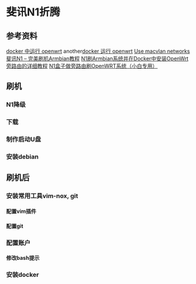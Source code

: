 斐讯N1折腾
===========

参考资料
-----------
[docker 中运行 openwrt](https://github.com/lisaac/openwrt-in-docker)
another[docker 运行 openwrt](https://github.com/luoqeng/OpenWrt-on-Docker)
[Use macvlan networks](https://docs.docker.com/network/macvlan/)
[斐讯N1 – 完美刷机Armbian教程](https://yuerblog.cc/2019/10/23/%e6%96%90%e8%ae%afn1-%e5%ae%8c%e7%be%8e%e5%88%b7%e6%9c%baarmbian%e6%95%99%e7%a8%8b/)
[N1刷Armbian系统并在Docker中安装OpenWrt旁路由的详细教程](https://www.right.com.cn/forum/thread-1347921-1-1.html)
[N1盒子做旁路由刷OpenWRT系统（小白专用）](https://www.cnblogs.com/neobuddy/p/n1-setup.html)

刷机
-------------

### N1降级

### 下载

### 制作启动U盘

### 安装debian


刷机后
-------------

### 安装常用工具vim-nox, git

#### 配置vim插件

#### 配置git

### 配置账户

#### 修改bash提示

### 安装docker





